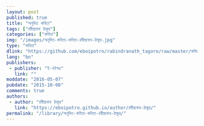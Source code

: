 ```yaml
---
layout: post
published: true
title: "অনূদিত কবিতা"
tags: ["রবীন্দ্রনাথ ঠাকুর"]
categories: ["কবিতা"]
img: "/images/অনূদিত-কবিতা-কবিতা-রবীন্দ্রনাথ-ঠাকুর.jpg"
type: "কবিতা"
dlink: "https://github.com/eboipotro/rabindranath_tagore/raw/master/কবিতা/অনূদিত_কবিতা.epub"
lang: "bn"
publishers: 
 - publisher: "ই-বইপত্র"
   link: ""
moddate: "2016-05-07"
pubdate: "2015-10-08"
comments: true
authors: 
 - author: "রবীন্দ্রনাথ ঠাকুর"
   link: "https://eboipotro.github.io/author/রবীন্দ্রনাথ-ঠাকুর/"
permalink: "/library/অনূদিত-কবিতা-কবিতা-রবীন্দ্রনাথ-ঠাকুর/"
---
```

